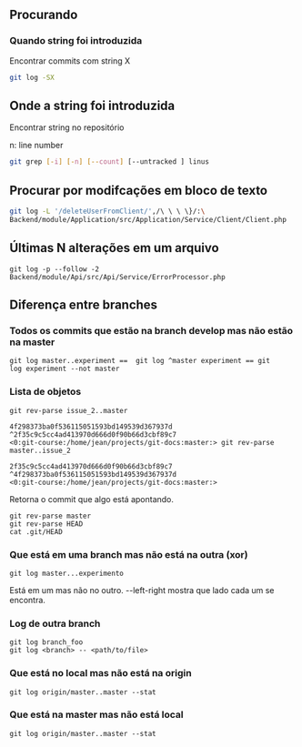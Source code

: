Procurando
-----------

### Quando string foi introduzida

Encontrar commits com string X

```sh
git log -SX

```

Onde a string foi introduzida
-----------------------------

Encontrar string no repositório

n: line number

```sh
git grep [-i] [-n] [--count] [--untracked ] linus
```


Procurar por modifcações em bloco de texto
------------------------------------------

```sh
git log -L '/deleteUserFromClient/',/\ \ \ \}/:\
Backend/module/Application/src/Application/Service/Client/Client.php
```


Últimas N alterações em um arquivo
----------------------------------

```
git log -p --follow -2 Backend/module/Api/src/Api/Service/ErrorProcessor.php
```

Diferença entre branches
------------------------

### Todos os commits que estão na branch develop mas não estão na master

```
git log master..experiment ==  git log ^master experiment == git
log experiment --not master

```

### Lista de objetos

```
git rev-parse issue_2..master

4f298373ba0f536115051593bd149539d367937d
^2f35c9c5cc4ad413970d666d0f90b66d3cbf89c7
<0:git-course:/home/jean/projects/git-docs:master:> git rev-parse master..issue_2

2f35c9c5cc4ad413970d666d0f90b66d3cbf89c7
^4f298373ba0f536115051593bd149539d367937d
<0:git-course:/home/jean/projects/git-docs:master:>

```


Retorna o commit que algo está apontando.

```
git rev-parse master
git rev-parse HEAD
cat .git/HEAD
```

### Que está em uma branch mas não está na outra (xor)

```
git log master...experimento

```
Está em um mas não no outro. --left-right mostra que lado cada um
se encontra.


### Log de outra branch

```
git log branch_foo
git log <branch> -- <path/to/file>

```


### Que está no local mas não está na origin

```
git log origin/master..master --stat

```


### Que está na master mas não está local

```
git log origin/master..master --stat

```
